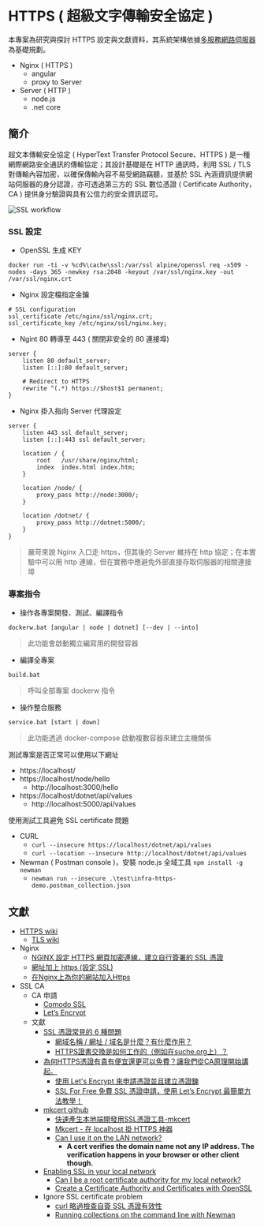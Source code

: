 # HTTPS ( 超級文字傳輸安全協定 )

本專案為研究與探討 HTTPS 設定與文獻資料，其系統架構依據[多服務網路伺服器](https://github.com/eastmoon/multiple-service-webserver)為基礎規劃。

+ Nginx ( HTTPS )
  - angular
  - proxy to Server
+ Server ( HTTP )
  - node.js
  - .net core

## 簡介

超文本傳輸安全協定 ( HyperText Transfer Protocol Secure、HTTPS ) 是一種網際網路安全通訊的傳輸協定；其設計基礎是在 HTTP 通訊時，利用 SSL / TLS 對傳輸內容加密，以確保傳輸內容不易受網路竊聽，並基於 SSL 內涵資訊提供網站伺服器的身分認證，亦可透過第三方的 SSL 數位憑證 ( Certificate Authority，CA ) 提供身分驗證與具有公信力的安全資訊認可。

![SSL workflow](https://arip-photo.org/media/ssl/how-does-https-certificate-switching-work-like-on-suche-org.png)

### SSL 設定

+ OpenSSL 生成 KEY

```
docker run -ti -v %cd%\cache\ssl:/var/ssl alpine/openssl req -x509 -nodes -days 365 -newkey rsa:2048 -keyout /var/ssl/nginx.key -out /var/ssl/nginx.crt
```

+ Nginx 設定檔指定金鑰

```
# SSL configuration
ssl_certificate /etc/nginx/ssl/nginx.crt;
ssl_certificate_key /etc/nginx/ssl/nginx.key;
```

+ Ngint 80 轉導至 443 ( 關閉非安全的 80 連接埠)

```
server {
    listen 80 default_server;
    listen [::]:80 default_server;

    # Redirect to HTTPS
    rewrite ^(.*) https://$host$1 permanent;
}
```

+ Nginx 掛入指向 Server 代理設定

```
server {
    listen 443 ssl default_server;
    listen [::]:443 ssl default_server;

    location / {
        root   /usr/share/nginx/html;
        index  index.html index.htm;
    }

    location /node/ {
        proxy_pass http://node:3000/;
    }

    location /dotnet/ {
        proxy_pass http://dotnet:5000/;
    }
}
```
> 嚴苛來說 Nginx 入口走 https，但其後的 Server 維持在 http 協定；在本實驗中可以用 http 連線，但在實務中應避免外部直接存取伺服器的相關連接埠

### 專案指令

+ 操作各專案開發、測試、編譯指令

```
dockerw.bat [angular | node | dotnet] [--dev | --into]
```
> 此功能會啟動獨立編寫用的開發容器

+ 編譯全專案

```
build.bat
```
> 呼叫全部專案 dockerw 指令

+ 操作整合服務

```
service.bat [start | down]
```
> 此功能透過 docker-compose 啟動複數容器來建立主機關係

測試專案是否正常可以使用以下網址

+ https://localhost/
+ https://localhost/node/hello
    - http://localhost:3000/hello
+ https://localhost/dotnet/api/values
    - http://localhost:5000/api/values

使用測試工具避免 SSL certificate 問題

+ CURL
    - ```curl --insecure https://localhost/dotnet/api/values```
    - ```curl --location --insecure http://localhost/dotnet/api/values```
+ Newman ( Postman console )，安裝 node.js 全域工具 ```npm install -g newman```
    - ```newman run --insecure .\test\infra-https-demo.postman_collection.json```
    
## 文獻

+ [HTTPS wiki](https://zh.wikipedia.org/wiki/%E8%B6%85%E6%96%87%E6%9C%AC%E4%BC%A0%E8%BE%93%E5%AE%89%E5%85%A8%E5%8D%8F%E8%AE%AE)
    - [TLS wiki](https://zh.wikipedia.org/wiki/%E5%82%B3%E8%BC%B8%E5%B1%A4%E5%AE%89%E5%85%A8%E6%80%A7%E5%8D%94%E5%AE%9A)
+ Nginx
    - [NGINX 設定 HTTPS 網頁加密連線，建立自行簽署的 SSL 憑證](https://blog.gtwang.org/linux/nginx-create-and-install-ssl-certificate-on-ubuntu-linux/)
    - [網址加上 https (設定 SSL)](https://dwatow.github.io/2019/04-16-nginx-https/)
    - [在Nginx上為你的網站加入Https](https://medium.com/@zneuray/%E5%9C%A8nginx%E4%B8%8A%E7%82%BA%E4%BD%A0%E7%9A%84%E7%B6%B2%E7%AB%99%E5%8A%A0%E5%85%A5https-32af0223283a)
+ SSL CA
    - CA 申請
        + [Comodo SSL](https://comodosslstore.com/promoads/cheap-comodo-ssl-certificates.aspx?gclid=Cj0KCQjwiNSLBhCPARIsAKNS4_dgB3p4L0gZvJnqWlHRqBKKq8qPlDF2IL__eOHwak0m7OAeeFmUqc8aAvf4EALw_wcB)
        + [Let’s Encrypt](https://letsencrypt.org/zh-tw/)
    - 文獻
        + [SSL 憑證常見的 6 種問題](https://news.gandi.net/zh-hant/2020/09/7-ssl-certificate-faqs-you-may-have/)
            - [網域名稱 / 網址 / 域名是什麼？有什麼作用？](https://www.net-chinese.com.tw/nc/index.php/MenuLink/Index/AboutDomainName)
            - [HTTPS證書交換是如何工作的（例如在suche.org上）？](https://tw.arip-photo.org/838526-how-does-https-certificate-switching-HYYHKY)
        + [為何HTTPS憑證有貴有便宜還更可以免費？讓我們從CA原理開始講起。](https://progressbar.tw/posts/98)
            - [使用 Let's Encrypt 來申請憑證並且建立憑證鍊](https://aatp.zendesk.com/hc/zh-tw/articles/900004301303)
            - [SSL For Free 免費 SSL 憑證申請，使用 Let’s Encrypt 最簡單方法教學！](https://free.com.tw/ssl-for-free/)
        + [mkcert github](https://github.com/FiloSottile/mkcert)
            - [快速產生本地端開發用SSL憑證工具-mkcert](https://xenby.com/b/205-%E6%8E%A8%E8%96%A6-%E5%BF%AB%E9%80%9F%E7%94%A2%E7%94%9F%E6%9C%AC%E5%9C%B0%E7%AB%AF%E9%96%8B%E7%99%BC%E7%94%A8ssl%E6%86%91%E8%AD%89%E5%B7%A5%E5%85%B7-mkcert)
            - [Mkcert - 在 localhost 掛 HTTPS 神器](https://w3c.hexschool.com/blog/cd7b449b)
            - [Can I use it on the LAN network?](https://github.com/FiloSottile/mkcert/issues/210)
                + **A cert verifies the domain name not any IP address. The verification happens in your browser or other client though.**
        + [Enabling SSL in your local network](https://anteru.net/blog/2020/enabling-ssl-in-your-local-network/)
            - [Can I be a root certificate authority for my local network?](https://superuser.com/questions/630914)
            - [Create a Certificate Authority and Certificates with OpenSSL](https://codeghar.wordpress.com/2008/03/17/create-a-certificate-authority-and-certificates-with-openssl/)
        + Ignore SSL certificate problem
            - [curl 略過檢查自簽 SSL 憑證有效性](https://www.opencli.com/linux/curl-ignore-ssl-verification)
            - [Running collections on the command line with Newman](https://learning.postman.com/docs/running-collections/using-newman-cli/command-line-integration-with-newman/)
